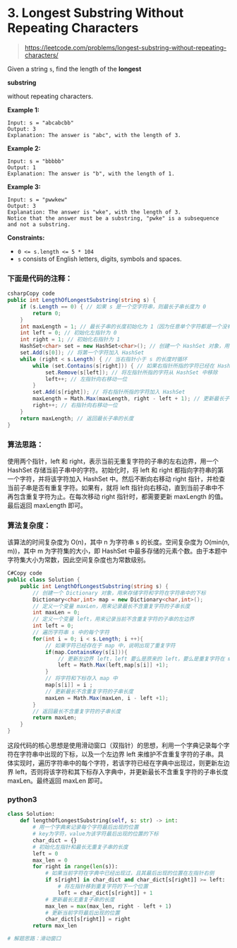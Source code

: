 

# 3. Longest Substring Without Repeating Characters

> https://leetcode.com/problems/longest-substring-without-repeating-characters/



Given a string `s`, find the length of the **longest** 

**substring**

 without repeating characters.

 

**Example 1:**

```
Input: s = "abcabcbb"
Output: 3
Explanation: The answer is "abc", with the length of 3.
```

**Example 2:**

```
Input: s = "bbbbb"
Output: 1
Explanation: The answer is "b", with the length of 1.
```

**Example 3:**

```
Input: s = "pwwkew"
Output: 3
Explanation: The answer is "wke", with the length of 3.
Notice that the answer must be a substring, "pwke" is a subsequence and not a substring.
```

 

**Constraints:**

- `0 <= s.length <= 5 * 104`
- `s` consists of English letters, digits, symbols and spaces.



### 下面是代码的注释：

```c#
csharpCopy code
public int LengthOfLongestSubstring(string s) {
    if (s.Length == 0) { // 如果 s 是一个空字符串，则最长子串长度为 0
        return 0;
    }
    int maxLength = 1; // 最长子串的长度初始化为 1（因为任意单个字符都是一个没有重复字符的子串）
    int left = 0; // 初始化左指针为 0
    int right = 1; // 初始化右指针为 1
    HashSet<char> set = new HashSet<char>(); // 创建一个 HashSet 对象，用来存储当前不含重复字符的子串中的字符
    set.Add(s[0]); // 将第一个字符加入 HashSet
    while (right < s.Length) { // 当右指针小于 s 的长度时循环
        while (set.Contains(s[right])) { // 如果右指针所指的字符已经在 HashSet 中出现过
            set.Remove(s[left]); // 将左指针所指的字符从 HashSet 中移除
            left++; // 左指针向右移动一位
        }
        set.Add(s[right]); // 将右指针所指的字符加入 HashSet
        maxLength = Math.Max(maxLength, right - left + 1); // 更新最长子串长度
        right++; // 右指针向右移动一位
    }
    return maxLength; // 返回最长子串的长度
}
```



### 算法思路：

使用两个指针，left 和 right，表示当前无重复字符的子串的左右边界，用一个 HashSet 存储当前子串中的字符。初始化时，将 left 和 right 都指向字符串的第一个字符，并将该字符加入 HashSet 中。然后不断向右移动 right 指针，并检查当前子串是否有重复字符。如果有，就将 left 指针向右移动，直到当前子串中不再包含重复字符为止。在每次移动 right 指针时，都需要更新 maxLength 的值。最后返回 maxLength 即可。

### 算法复杂度：

该算法的时间复杂度为 O(n)，其中 n 为字符串 s 的长度。空间复杂度为 O(min(n, m))，其中 m 为字符集的大小，即 HashSet 中最多存储的元素个数。由于本题中字符集大小为常数，因此空间复杂度也为常数级别。

```c#
C#Copy code
public class Solution {
    public int LengthOfLongestSubstring(string s) {
        // 创建一个 Dictionary 对象，用来存储字符和字符在字符串中的下标
        Dictionary<char,int> map = new Dictionary<char,int>();
        // 定义一个变量 maxLen，用来记录最长不含重复字符的子串长度
        int maxLen = 0;
        // 定义一个变量 left，用来记录当前不含重复字符的子串的左边界
        int left = 0;
        // 遍历字符串 s 中的每个字符
        for(int i = 0; i < s.Length; i ++){
            // 如果字符已经存在于 map 中，说明出现了重复字符
            if(map.ContainsKey(s[i])){
                // 更新左边界 left，left 要么是原来的 left，要么是重复字符在 map 中记录的下标 + 1（即左边界需要右移一位）
                left = Math.Max(left,map[s[i]] +1);
            }
            // 将字符和下标存入 map 中
            map[s[i]] = i ;
            // 更新最长不含重复字符的子串长度
            maxLen = Math.Max(maxLen, i - left +1);
        }
        // 返回最长不含重复字符的子串长度
        return maxLen;
    }
}
```

这段代码的核心思想是使用滑动窗口（双指针）的思想，利用一个字典记录每个字符在字符串中出现的下标，以及一个左边界 left 来维护不含重复字符的子串。具体实现时，遍历字符串中的每个字符，若该字符已经在字典中出现过，则更新左边界 left，否则将该字符和其下标存入字典中，并更新最长不含重复字符的子串长度 maxLen。最终返回 maxLen 即可。



### python3

```python
class Solution:
    def lengthOfLongestSubstring(self, s: str) -> int:
        # 用一个字典来记录每个字符最后出现的位置
        # key为字符，value为该字符最后出现的位置的下标
        char_dict = {}
        # 初始化左指针和最长无重复子串的长度
        left = 0
        max_len = 0
        for right in range(len(s)):
            # 如果当前字符在字典中已经出现过，且其最后出现的位置在左指针右侧
            if s[right] in char_dict and char_dict[s[right]] >= left:
                # 将左指针移到重复字符的下一个位置
                left = char_dict[s[right]] + 1
            # 更新最长无重复子串的长度
            max_len = max(max_len, right - left + 1)
            # 更新当前字符最后出现的位置
            char_dict[s[right]] = right
        return max_len

# 解题思路：滑动窗口
```

